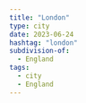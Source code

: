 ```yaml
---
title: "London"
type: city
date: 2023-06-24
hashtag: "london"
subdivision-of:
  - England
tags:
  - city
  - England
---
```

